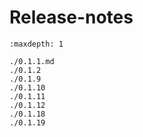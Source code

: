 # Release-notes

```{toctree}
:maxdepth: 1

./0.1.1.md
./0.1.2
./0.1.9
./0.1.10
./0.1.11
./0.1.12
./0.1.18
./0.1.19

```
